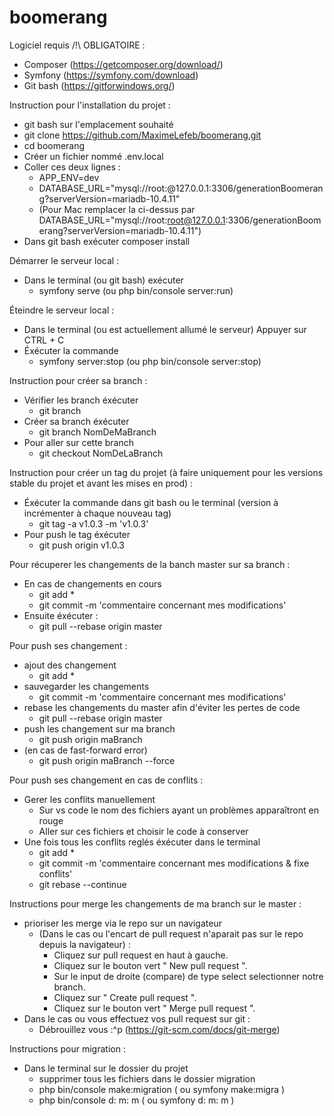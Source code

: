 # boomerang

Logiciel requis /!\ OBLIGATOIRE :
- Composer (https://getcomposer.org/download/)
- Symfony (https://symfony.com/download)
- Git bash (https://gitforwindows.org/)

Instruction pour l'installation du projet :
- git bash sur l'emplacement souhaité
- git clone https://github.com/MaximeLefeb/boomerang.git 
- cd boomerang
- Créer un fichier nommé .env.local
- Coller ces deux lignes :
    - APP_ENV=dev
    - DATABASE_URL="mysql://root:@127.0.0.1:3306/generationBoomerang?serverVersion=mariadb-10.4.11"
    - (Pour Mac remplacer la ci-dessus par DATABASE_URL="mysql://root:root@127.0.0.1:3306/generationBoomerang?serverVersion=mariadb-10.4.11")
- Dans git bash exécuter composer install


Démarrer le serveur local : 
- Dans le terminal (ou git bash) exécuter 
    - symfony serve (ou php bin/console server:run)


Éteindre le serveur local : 
- Dans le terminal (ou est actuellement allumé le serveur) Appuyer sur CTRL + C 
- Éxécuter la commande 
    - symfony server:stop (ou php bin/console server:stop)


Instruction pour créer sa branch :
- Vérifier les branch éxécuter 
    - git branch
- Créer sa branch éxécuter 
    - git branch NomDeMaBranch
- Pour aller sur cette branch 
    - git checkout NomDeLaBranch


Instruction pour créer un tag du projet (à faire uniquement pour les versions stable du projet et avant les mises en prod) :
- Éxécuter la commande dans git bash ou le terminal (version à incrémenter à chaque nouveau tag)
    - git tag -a v1.0.3 -m 'v1.0.3'
- Pour push le tag éxécuter
    - git push origin v1.0.3


Pour récuperer les changements de la banch master sur sa branch :
- En cas de changements en cours 
    - git add *
    - git commit -m 'commentaire concernant mes modifications'
- Ensuite éxécuter : 
    - git pull --rebase origin master


Pour push ses changement : 
- ajout des changement
    - git add *
- sauvegarder les changements 
    - git commit -m 'commentaire concernant mes modifications'
- rebase les changements du master afin d'éviter les pertes de code
    - git pull --rebase origin master
- push les changement sur ma branch
    - git push origin maBranch
- (en cas de fast-forward error) 
    - git push origin maBranch --force


Pour push ses changement en cas de conflits :
- Gerer les conflits manuellement 
    - Sur vs code le nom des fichiers ayant un problèmes apparaîtront en rouge 
    - Aller sur ces fichiers et choisir le code à conserver
- Une fois tous les conflits reglés éxécuter dans le terminal
    - git add *
    - git commit -m 'commentaire concernant mes modifications & fixe conflits'
    - git rebase --continue
    

Instructions pour merge les changements de ma branch sur le master :
- prioriser les merge via le repo sur un navigateur
    - (Dans le cas ou l'encart de pull request n'aparait pas sur le repo depuis la navigateur) :
        - Cliquez sur pull request en haut à gauche.
        - Cliquez sur le bouton vert " New pull request ".
        - Sur le input de droite (compare) de type select selectionner notre branch.
        - Cliquez sur " Create pull request ".
        - Cliquez sur le bouton vert " Merge pull request ".
- Dans le cas ou vous effectuez vos pull request sur git :
    - Débrouillez vous :^p (https://git-scm.com/docs/git-merge)

Instructions pour migration :
- Dans le terminal sur le dossier du projet
    - supprimer tous les fichiers dans le dossier migration
    - php bin/console make:migration ( ou symfony make:migra )
    - php bin/console d: m: m ( ou symfony d: m: m )